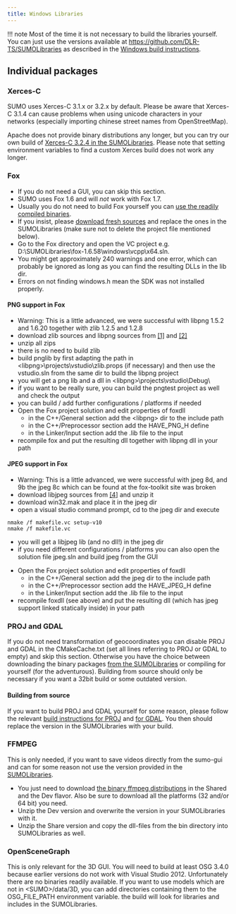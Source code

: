```yaml
---
title: Windows Libraries
---
```


!!! note
    Most of the time it is not necessary to build the libraries yourself. You can just use the versions available at <https://github.com/DLR-TS/SUMOLibraries> as described in the [Windows build instructions](../Installing/Windows_Build.md#libraries).

## Individual packages

### Xerces-C

SUMO uses Xerces-C 3.1.x or 3.2.x by default. Please be
aware that Xerces-C 3.1.4 can cause problems when using unicode
characters in your networks (especially importing chinese street names
from OpenStreetMap).

Apache does not provide binary distributions any longer, but you can
try our own build of [Xerces-C 3.2.4 in the SUMOLibraries](https://github.com/DLR-TS/SUMOLibraries).
Please note that setting environment variables to find a custom Xerces build does not work any longer.

### Fox

- If you do not need a GUI, you can skip this section.
- SUMO uses Fox 1.6 and will *not* work with Fox 1.7.
- Usually you do not need to build Fox yourself you can [use the
readily compiled
binaries](https://github.com/DLR-TS/SUMOLibraries).
- If you insist, please [download fresh
sources](https://www.fox-toolkit.org/download.html) and
replace the ones in the SUMOLibraries (make sure not to delete the project file mentioned below).
- Go to the Fox directory and open the VC project e.g.
D:\\SUMOLibraries\\fox-1.6.58\\windows\\vcpp\\x64.sln.
- You might get approximately 240 warnings and one error, which can
probably be ignored as long as you can find the resulting DLLs in
the lib dir.
- Errors on not finding windows.h mean the SDK was not installed
properly.

#### PNG support in Fox

- Warning: This is a little advanced, we were successful with libpng
1.5.2 and 1.6.20 together with zlib 1.2.5 and 1.2.8
- download zlib sources and libpng sources from
[\[1\]](http://www.libpng.org/pub/png/libpng.html) and
[\[2\]](https://www.zlib.net/)
- unzip all zips
- there is no need to build zlib
- build pnglib by first adapting the path in
<libpng\>\\projects\\vstudio\\zlib.props (if necessary) and then use
the vstudio.sln from the same dir to build the libpng project
- you will get a png lib and a dll in
<libpng\>\\projects\\vstudio\\Debug\\
- if you want to be really sure, you can build the pngtest project as
well and check the output
- you can build / add further configurations / platforms if needed
- Open the Fox project solution and edit properties of foxdll
  - in the C++/General section add the <libpng\> dir to the include
    path
  - in the C++/Preprocessor section add the HAVE_PNG_H define
  - in the Linker/Input section add the .lib file to the input
- recompile fox and put the resulting dll together with libpng dll in
your path

#### JPEG support in Fox

- Warning: This is a little advanced, we were successful with jpeg 8d,
and 9b the jpeg 8c which can be found at the fox-toolkit site was
broken
- download libjpeg sources from [\[4\]](https://www.ijg.org/) and unzip it
- download win32.mak and place it in the jpeg dir
- open a visual studio command prompt, cd to the jpeg dir and execute

```
nmake /f makefile.vc setup-v10
nmake /f makefile.vc
```

- you will get a libjpeg lib (and no dll\!) in the jpeg dir
- if you need different configurations / platforms you can also open
the solution file jpeg.sln and build jpeg from the GUI

<!-- end list -->

- Open the Fox project solution and edit properties of foxdll
  - in the C++/General section add the jpeg dir to the include path
  - in the C++/Preprocessor section add the HAVE_JPEG_H define
  - in the Linker/Input section add the .lib file to the input
- recompile foxdll (see above) and put the resulting dll (which has
jpeg support linked statically inside) in your path

### PROJ and GDAL

If you do not need transformation of geocoordinates you can disable PROJ
and GDAL in the CMakeCache.txt
(set all lines referring to PROJ or GDAL to empty) and
skip this section. Otherwise you have the choice between downloading the
binary packages [from the SUMOLibraries](https://github.com/DLR-TS/SUMOLibraries)
or compiling for yourself (for the
adventurous). Building from source should only be necessary if you want
a 32bit build or some outdated version.

#### Building from source

If you want to build PROJ and GDAL yourself for some reason, please
follow the relevant [build instructions for
PROJ](https://proj.org/install.html) and [for
GDAL](https://gdal.org/download.html#build-requirements). You then
should replace the version in the SUMOLibraries with your build.

### FFMPEG

This is only needed, if you want to save videos directly from the
sumo-gui and can for some reason not use the version provided in the
[SUMOLibraries](https://github.com/DLR-TS/SUMOLibraries).

- You just need to download [the binary ffmpeg
  distributions](https://ffmpeg.org/download.html) in the Shared and
  the Dev flavor. Also be sure to download all the platforms (32
  and/or 64 bit) you need.
- Unzip the Dev version and overwrite the version in your SUMOLibraries with it.
- Unzip the Share version and copy the dll-files from the bin
  directory into SUMOLibraries as well.

### OpenSceneGraph

This is only relevant for the 3D GUI. You will need to build at least
OSG 3.4.0 because earlier versions do not work with Visual Studio 2012.
Unfortunately there are no binaries readily available. If you want to
use models which are not in <SUMO\>/data/3D, you can add directories
containing them to the OSG_FILE_PATH environment variable. the build
will look for libraries and includes in the SUMOLibraries.
